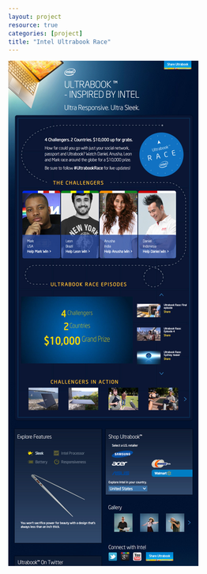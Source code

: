 ```yaml
---
layout: project
resource: true
categories: [project]
title: "Intel Ultrabook Race"
---
```


![screenshot](01.jpg)